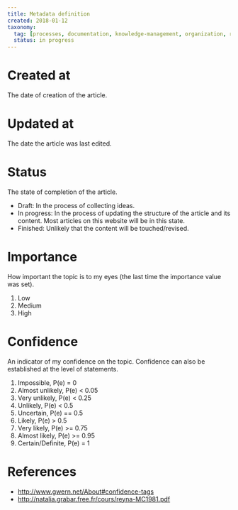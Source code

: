 ```yaml
---
title: Metadata definition
created: 2018-01-12
taxonomy:
  tag: [processes, documentation, knowledge-management, organization, research]
  status: in progress
---
```


# Created at
The date of creation of the article.

# Updated at
The date the article was last edited.

# Status
The state of completion of the article.

* Draft: In the process of collecting ideas.
* In progress: In the process of updating the structure of the article and its content. Most articles on this website will be in this state.
* Finished: Unlikely that the content will be touched/revised.

# Importance
How important the topic is to my eyes (the last time the importance value was set).

1. Low
1. Medium
1. High

# Confidence
An indicator of my confidence on the topic. Confidence can also be established at the level of statements.

1. Impossible, P(e) = 0
1. Almost unlikely, P(e) < 0.05
1. Very unlikely, P(e) < 0.25
1. Unlikely, P(e) < 0.5
1. Uncertain, P(e) == 0.5
1. Likely, P(e) > 0.5
1. Very likely, P(e) >= 0.75
1. Almost likely, P(e) >= 0.95
1. Certain/Definite, P(e) = 1

# References
* http://www.gwern.net/About#confidence-tags
* http://natalia.grabar.free.fr/cours/reyna-MC1981.pdf
